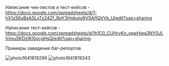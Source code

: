 Написание чек-листов и тест-кейсов - https://docs.google.com/spreadsheets/d/1-hX1z56uBsASLsTz24Zf_BpY3Hnbgiq9VSAfIQVVk_U/edit?usp=sharing

Написание тест-кейсов - https://docs.google.com/spreadsheets/d/1h1C0_CUHrvKn_ypwHwa3NY0JLVimuSKDzIKlSocgHsQ/edit?usp=sharing

Примеры заведения баг-репортов

![photo1641819296](https://user-images.githubusercontent.com/97447145/148769736-2336f26f-3c36-49ce-bc70-2f4bc7a096fb.jpeg)
![photo1641819343](https://user-images.githubusercontent.com/97447145/148769744-05506b78-723f-420b-b9e6-a7d9e372b2c2.jpeg)
